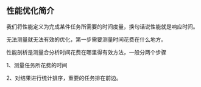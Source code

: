 ## 性能优化简介

我们将性能定义为完成某件任务所需要的时间度量，换句话说性能就是响应时间。

无法测量就无法有效的优化，第一步需要测量时间花费在什么地方。

性能剖析是测量合分析时间花费在哪里得有效方法，一般分两个步骤

1、测量任务所花费的时间

2、对结果进行统计排序，重要的任务排在前边。



